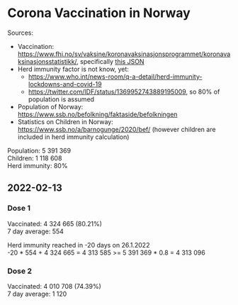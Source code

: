 # Corona Vaccination in Norway

Sources:

- Vaccination: <https://www.fhi.no/sv/vaksine/koronavaksinasjonsprogrammet/koronavaksinasjonsstatistikk/>, specifically [this JSON](https://www.fhi.no/api/chartdata/api/99119)
- Herd immunity factor is not know, yet:
  - <https://www.who.int/news-room/q-a-detail/herd-immunity-lockdowns-and-covid-19>
  - <https://twitter.com/IDF/status/1369952743889195009>, so 80% of population is assumed
- Population of Norway: <https://www.ssb.no/befolkning/faktaside/befolkningen>
- Statistics on Children in Norway: https://www.ssb.no/a/barnogunge/2020/bef/ (however children are included in herd immunity calculation)

Population: 5 391 369  
Children: 1 118 608  
Herd immunity: 80%  

## 2022-02-13

### Dose 1

Vaccinated: 4 324 665 (80.21%)  
7 day average: 554

Herd immunity reached in -20 days on 26.1.2022  
-20 * 554 + 4 324 665 = 4 313 585 >= 5 391 369 * 0.8 = 4 313 096

### Dose 2

Vaccinated: 4 010 708 (74.39%)  
7 day average: 1 120


